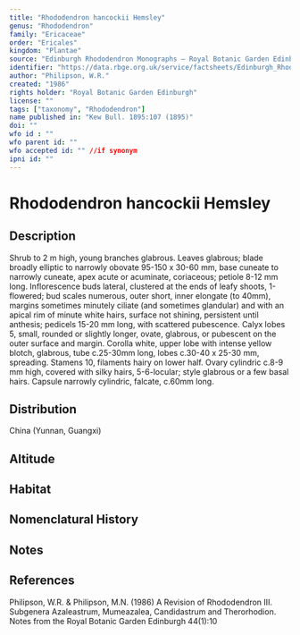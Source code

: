 ```yaml
---
title: "Rhododendron hancockii Hemsley"
genus: "Rhododendron"
family: "Ericaceae"
order: "Ericales"
kingdom: "Plantae"
source: "Edinburgh Rhododendron Monographs – Royal Botanic Garden Edinburgh"
identifier: "https://data.rbge.org.uk/service/factsheets/Edinburgh_Rhododendron_Monographs.xhtml"
author: "Philipson, W.R."
created: "1986"
rights holder: "Royal Botanic Garden Edinburgh"
license: ""
tags: ["taxonomy", "Rhododendron"]
name published in: "Kew Bull. 1895:107 (1895)"
doi: ""
wfo id : ""
wfo parent id: ""
wfo accepted id: "" //if synonym                      
ipni id: ""
---
```


                       

# Rhododendron hancockii Hemsley

## Description
Shrub to 2 m high, young branches glabrous. Leaves glabrous; blade broadly elliptic to narrowly obovate 95-150 x 30-60 mm, base cuneate to narrowly cuneate, apex acute or acuminate, coriaceous; petiole 8-12 mm long. Inflorescence buds lateral, clustered at the ends of leafy shoots, 1-flowered; bud scales numerous, outer short, inner elongate (to 40mm), margins sometimes minutely ciliate (and sometimes glandular) and with an apical rim of minute white hairs, surface not shining, persistent until anthesis; pedicels 15-20 mm long, with scattered pubescence. Calyx lobes 5, small, rounded or slightly longer, ovate, glabrous, or pubescent on the outer surface and margin. Corolla white, upper lobe with intense yellow blotch, glabrous, tube c.25-30mm long, lobes c.30-40 x 25-30 mm, spreading. Stamens 10, filaments hairy on lower half. Ovary cylindric c.8-9 mm high, covered with silky hairs, 5-6-locular; style glabrous or a few basal hairs. Capsule narrowly cylindric, falcate, c.60mm long.

## Distribution
China (Yunnan, Guangxi)

## Altitude


## Habitat


## Nomenclatural History

                       
## Notes


## References

Philipson, W.R. & Philipson, M.N. (1986) A Revision of Rhododendron III. Subgenera Azaleastrum, Mumeazalea, Candidastrum and Therorhodion. Notes from the Royal Botanic Garden Edinburgh 44(1):10
